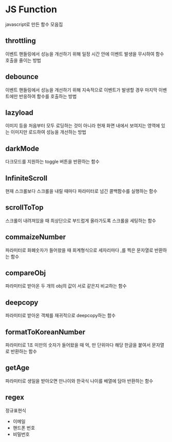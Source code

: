 # JS Function

javascript로 만든 함수 모음집

## throttling

이벤트 핸들링에서 성능을 개선하기 위해 일정 시간 안에 이벤트 발생을 무시하여 함수 호출을 줄이는 방법

## debounce

이벤트 핸들링에서 성능을 개선하기 위해 지속적으로 이벤트가 발생할 경우 마지막 이벤트에만 반응하여 함수를 호출하는 방법

## lazyload

이미지 등을 처음부터 모두 로딩하는 것이 아니라 현재 화면 내에서 보여지는 영역에 있는 이미지만 로드하여 성능을 개선하는 방법

## darkMode

다크모드를 지원하는 toggle 버튼을 반환하는 함수

## InfiniteScroll

현재 스크롤보다 스크롤을 내릴 때마다 파라미터로 넘긴 콜백함수를 실행하는 함수

## scrollToTop

스크롤이 내려져있을 때 최상단으로 부드럽게 올라가도록 스크롤을 세팅하는 함수

## commaizeNumber

파라미터로 화폐숫자가 들어왔을 때 회계형식으로 세자리마다 ,를 찍은 문자열로 반환하는 함수

## compareObj

파라미터로 받아온 두 개의 obj의 값이 서로 같은지 비교하는 함수

## deepcopy

파라미터로 받아온 객체를 재귀적으로 deepcopy하는 함수

## formatToKoreanNumber

파라미터로 1조 미만의 숫자가 들어왔을 때 억, 만 단위마다 해당 한글을 붙여서 문자열로 반환하는 함수

## getAge

파라미터로 생일을 받아오면 만나이와 한국식 나이를 배열에 담아 반환하는 함수

## regex

정규표현식

* 이메일
* 핸드폰 번호
* 비밀번호

